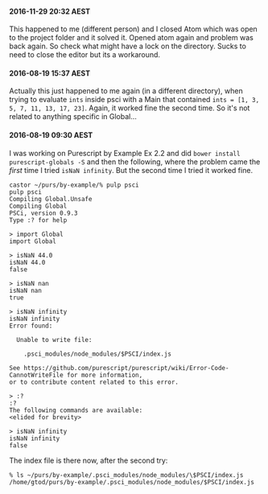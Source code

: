 #### 2016-11-29 20:32 AEST
This happened to me (different person) and I closed Atom which was open to the project folder and it solved it. Opened atom again and problem was back again. So check what might have a lock on the directory. Sucks to need to close the editor but its a workaround.

#### 2016-08-19 15:37 AEST
Actually this just happened to me again (in a different directory), when trying to evaluate `ints` inside psci with a Main that contained `ints = [1, 3, 5, 7, 11, 13, 17, 23]`.  Again, it worked fine the second time.  So it's not related to anything specific in Global...

#### 2016-08-19 09:30 AEST
I was working on Purescript by Example Ex 2.2 and did `bower install purescript-globals -S` and then the following, where the problem came the *first* time I tried `isNaN infinity`.  But the second time I tried it worked fine.

```
castor ~/purs/by-example/% pulp psci
pulp psci
Compiling Global.Unsafe
Compiling Global
PSCi, version 0.9.3
Type :? for help

> import Global
import Global

> isNaN 44.0
isNaN 44.0
false

> isNaN nan
isNaN nan
true

> isNaN infinity
isNaN infinity
Error found:

  Unable to write file:

    .psci_modules/node_modules/$PSCI/index.js

See https://github.com/purescript/purescript/wiki/Error-Code-CannotWriteFile for more information,
or to contribute content related to this error.

> :?
:?
The following commands are available:
<elided for brevity>

> isNaN infinity
isNaN infinity
false
```

The index file is there now, after the second try:

```
% ls ~/purs/by-example/.psci_modules/node_modules/\$PSCI/index.js 
/home/gtod/purs/by-example/.psci_modules/node_modules/$PSCI/index.js
```
